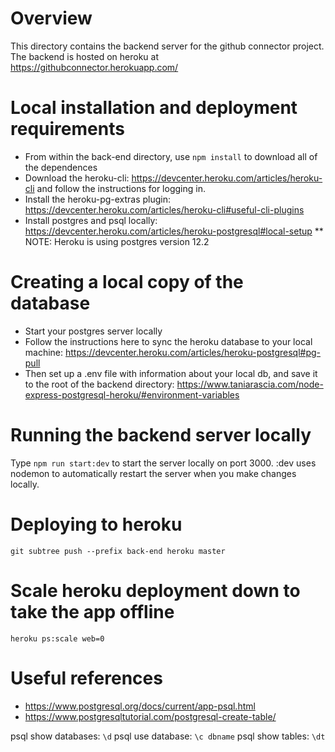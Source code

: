 # Overview
This directory contains the backend server for the github connector project.
The backend is hosted on heroku at https://githubconnector.herokuapp.com/

# Local installation and deployment requirements
* From within the back-end directory, use `npm install` to download all of the dependences
* Download the heroku-cli: https://devcenter.heroku.com/articles/heroku-cli and follow the instructions for logging in.
* Install the heroku-pg-extras plugin: https://devcenter.heroku.com/articles/heroku-cli#useful-cli-plugins
* Install postgres and psql locally: https://devcenter.heroku.com/articles/heroku-postgresql#local-setup
** NOTE: Heroku is using postgres version 12.2

# Creating a local copy of the database
* Start your postgres server locally
* Follow the instructions here to sync the heroku database to your local machine: https://devcenter.heroku.com/articles/heroku-postgresql#pg-pull
* Then set up a .env file with information about your local db, and save it to the root of the backend directory: https://www.taniarascia.com/node-express-postgresql-heroku/#environment-variables

# Running the backend server locally
Type `npm run start:dev` to start the server locally on port 3000.
:dev uses nodemon to automatically restart the server when you make changes locally.

# Deploying to heroku
`git subtree push --prefix back-end heroku master`

# Scale heroku deployment down to take the app offline
`heroku ps:scale web=0`

# Useful references
* https://www.postgresql.org/docs/current/app-psql.html
* https://www.postgresqltutorial.com/postgresql-create-table/

psql show databases: `\d`
psql use database: `\c dbname`
psql show tables: `\dt`

